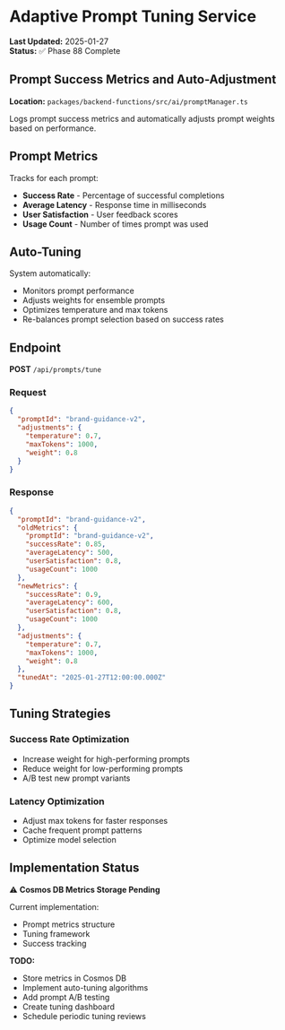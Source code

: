 # Adaptive Prompt Tuning Service

**Last Updated:** 2025-01-27  
**Status:** ✅ Phase 88 Complete

## Prompt Success Metrics and Auto-Adjustment

**Location:** `packages/backend-functions/src/ai/promptManager.ts`

Logs prompt success metrics and automatically adjusts prompt weights based on performance.

## Prompt Metrics

Tracks for each prompt:

- **Success Rate** - Percentage of successful completions
- **Average Latency** - Response time in milliseconds
- **User Satisfaction** - User feedback scores
- **Usage Count** - Number of times prompt was used

## Auto-Tuning

System automatically:

- Monitors prompt performance
- Adjusts weights for ensemble prompts
- Optimizes temperature and max tokens
- Re-balances prompt selection based on success rates

## Endpoint

**POST** `/api/prompts/tune`

### Request

```json
{
  "promptId": "brand-guidance-v2",
  "adjustments": {
    "temperature": 0.7,
    "maxTokens": 1000,
    "weight": 0.8
  }
}
```

### Response

```json
{
  "promptId": "brand-guidance-v2",
  "oldMetrics": {
    "promptId": "brand-guidance-v2",
    "successRate": 0.85,
    "averageLatency": 500,
    "userSatisfaction": 0.8,
    "usageCount": 1000
  },
  "newMetrics": {
    "successRate": 0.9,
    "averageLatency": 600,
    "userSatisfaction": 0.8,
    "usageCount": 1000
  },
  "adjustments": {
    "temperature": 0.7,
    "maxTokens": 1000,
    "weight": 0.8
  },
  "tunedAt": "2025-01-27T12:00:00.000Z"
}
```

## Tuning Strategies

### Success Rate Optimization

- Increase weight for high-performing prompts
- Reduce weight for low-performing prompts
- A/B test new prompt variants

### Latency Optimization

- Adjust max tokens for faster responses
- Cache frequent prompt patterns
- Optimize model selection

## Implementation Status

⚠️ **Cosmos DB Metrics Storage Pending**

Current implementation:

- Prompt metrics structure
- Tuning framework
- Success tracking

**TODO:**

- Store metrics in Cosmos DB
- Implement auto-tuning algorithms
- Add prompt A/B testing
- Create tuning dashboard
- Schedule periodic tuning reviews
